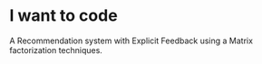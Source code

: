# I want to code

A Recommendation system with Explicit Feedback using a Matrix factorization techniques.








 
